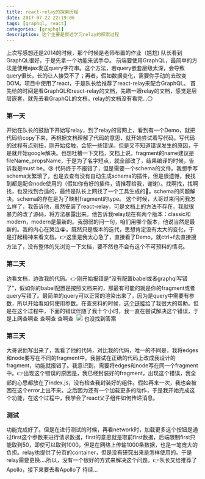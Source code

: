 ```yaml
---
title: react-relay的探索历程
date: 2017-07-22 22:19:06
tags: [graphql, react]
categories: [graphql]
description: 这个主要是叙述学习relay的探索过程
---
```

上次写感想还是2014的时候，那个时候是老师布置的作业（尴尬)
队长看到GraphQL很好，于是先拿一个功能来试手😊。
前端要使用GraphQL，最简单的方法是使用ajax发送query字符串。这个方法，若query嵌套层级太深，会导致query很长，长的让人接受不了；再者，假如数据变化，需要你手动的去改变DOM。项目中使用了react，于是队长给推荐了react-relay来配合GraphQL。
首先给的时间是看GraphQL和react-relay的文档，先瞄一眼relay的文档，感觉是层层嵌套，就先去看GraphQL的文档，relay的文档没有看完...😶

### 第一天

开始在队长的鼓励下开始写relay，到了relay的官网上，看到有一个Demo，就把代码给copy下来，再根据文档理解了代码的意思，就开始尝试着写代码。写代码的过程有点别扭，刚开始接触，会犯一些错误。但是又不知道错误发生的原因，于是就开始google解决。也想吐槽一下文档，文档上说，fragment的name建议是fileName_propsName，于是为了名字短点，就全部改了，结果编译的时候，告诉我是must be。😢
代码终于不报错了，但是需要一个schema的文件。我想手写schema太繁琐了，也是去查有没有自动生成schema的插件，但是很遗憾，我找到都是配合node使用的（假如你有好的插件，请推荐给我，谢谢）。找啊找，找啊找，也没找到合适的，最终是队长上网找了一个工具生成的🤗。schema的问题解决。schema的存在是为了映射fragment的type。
这个时候，大哥过来问问我怎么样了，我告诉他，虽然安装了react-relay，可是文档上的方法不存在，我就很暴力的改了源码，将方法暴露出来。他告诉我relay现在有两个版本：classic和modern，modern是最新的。我弱弱的问一句，咱们用哪个版本，他说当然是最新的。我的内心在哭泣😭。既然只是版本的迭代，思想肯定没有太大的变化，于是打起精神来看文档。👉这里是我太心急了，直接看了Demo，就ctrl+f去直接搜方法了，没有整体的先浏览一下文档，要不然也不会有这个不可预料的情况。

### 第二天

边看文档，边改我的代码。👉刚开始报错是“没有配置babel或者graphql写错了”，假如你的babel配置是按照文档来的，那最有可能的就是你的fragment或者query写错了。最简单的query可以正常的渲染出来了，因为是query中需要有参数，所以开始看如何使用参数。在查资料的时候，[这个链接](https://github.com/facebook/relay/issues/1700)给了我很大的帮助。但是在这个过程中，下面的错误伴随了我十个小时，我一直在尝试解决这个错误，于是上网查啊查 查啊查 查啊查 
![](http://upload-images.jianshu.io/upload_images/7018384-1d20f70b1bae001a?imageMogr2/auto-orient/strip%7CimageView2/2/w/1240)
也没找到答案

### 第三天

大哥说他写出来了，我看了他的代码，对比我的代码，唯一的不同是，我将edges和node要写在不同的fragment中。我尝试在正确的代码上改成我设计的fragment，功能就报错了。我意识到，需要将edges和node写在同一个fragment中。👉出现这个错误的原因是，我已经封装好的fragment，出现这个错误，我全部的心思都放在了index.js，没有检查我封装好的组件。假如再来一次，我也会被困在这个error上出不来。之后因为还有一个加载更多的动作，于是我开始完成这个功能，在这个过程中，我学会了react父子组件如何传递消息。
### 测试
功能完成好了。但是在进行测试的时候，再看network时，加载更多这个按钮是通过first这个参数来进行请求数据，first的意思就是取前first数据，后端限制first只能取到50，即使可以取到1000，但是在网络上传输1000条数据，也是一笔庞大的负担。relay也提供了分页的container，但是没有研究出来是怎样使用的。于是relay需要更换....所以，没有一个很好的方式来解决这个问题。👉队长又给推荐了Apollo，接下来要去看Apollo了
待续...

